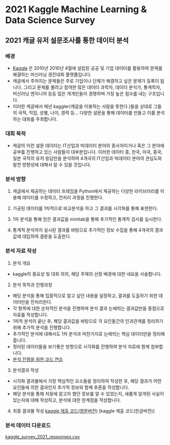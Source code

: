 # 2021 Kaggle Machine Learning & Data Science Survey

## 2021 캐글 유저 설문조사를 통한 데이터 분석

### 배경
- [Kaggle](https://www.kaggle.com/) 은 2010년 2010년 4월에 설립된 공공 및 기업 데이터를 활용하여 문제를 해결하는 머신러닝 경진대회 플랫폼입니다.
- 캐글에서 주어지는 문제들은 주로 기업이나 단체가 해결하고 싶은 문제가 등록이 됩니다. 그리고 문제를 풀려고 참여한 많은 데이터 과학자, 데이터 분석가, 통계학자, 머신러닝 엔지니어 등등 많은 개개인들이 경쟁하며 가장 높은 점수를 내는 구조입니다.
- 이러한 캐글에서 매년 kaggler(캐글을 이용하는 사람을 뜻한다.)들을 상대로 그들의 국적, 직업, 성별, 나이, 경력 등... 다양한 설문을 통해 데이터를 만들고 이를 분석하는 대회를 주최합니다.

### 대회 목적
- 캐글의 이런 설문 데이터는 IT산업과 빅데이터 분야의 종사자이거나 혹은 그 분야에 공부를 진행하고 있는 사람들이 대부분입니다. 이러한 데이터 중, 한국, 미국, 중국, 일본 국적의 유저 응답만을 분석하여 4개국의 IT산업과 빅데이터 분야의 관심도와 발전 방향성에 대해서 알 수 있을 것입니다.

### 분석 방향
1. 캐글에서 제공하는 데이터 프레임을 Python에서 제공하는 다양한 라이브러리를 이용해 데이터를 수정하고, 전처리 과정을 진행한다.


2. 가공된 데이터를 1차적으로 비교분석을 하고 그 결과를 시각화를 통해 표현한다.


3. 1차 분석을 통해 얻은 결과값을 minitab을 통해 추가적인 통계적 검사를 실시한다.


4. 통계적 분석까지 실시된 결과를 바탕으로 추가적인 정보 수집을 통해 4개국의 결과값에 대입하여 결론을 도출한다.


### 분석 자료 작성
1. 분석 개요
- kaggle의 중요성 및 대회 의의, 해당 주제의 선정 배경에 대한 내요을 서술합니다.

2. 분석 목적과 진행과정
- 해당 분석을 통해 집중적으로 알고 싶던 내용을 설정하고, 결과를 도출하기 위한 데이터만을 전처리한다.
- 각 항목에 대한 순차적인 분석을 진행하며 분석 결과 눈에띄는 결과값만을 중점으로 자료를 작성합니다.
- 1차적 분석이 끝난 후, 해당 결과값을 바탕으로 각 요인들간의 인과관계를 정리하기 위해 추가적 분석을 진행합니다.
- 추가적인 분석에 대해서도 1차 분석과 마찬가지로 눈에띄는 핵심 데이터만을 정리해줍니다.
- 정리된 데이터들을 보기좋은 방향으로 시각화를 진행하여 분석 자료에 함께 첨부합니다.
- [분석 진행을 위한 코드 연습](https://github.com/kimgoden/project/tree/main/2021%20Kaggle%20Machine%20Learning%20%26%20Data%20Science%20Survey/code)
3. 분석결과 작성
- 시각화 결과물에서 가장 핵심적인 요소들을 정리하여 작성한 후, 해당 결과가 어떤 요인들에 의한 결과인지 추가적 정보와 함께 추론을 작성합니다.
- 해당 분석을 통해 처응에 알고자 했던 정보를 알 수 있었는지, 새롭게 알게된 사실이 있는지에 대해 작성하고, 분석에 대한 한계점을 작성합니다.

4. 최종 결과물 작성
[kaggle 제출 코드(영문버전)](https://github.com/kimgoden/project/blob/main/2021%20Kaggle%20Machine%20Learning%20%26%20Data%20Science%20Survey/comparative-analysis-of-kor-ch-jap-and-usa.ipynb)
[kaggle 제출 코드(한글버전)]
### 분석 데이터 다운로드
[kaggle_survey_2021_responses.csv](https://github.com/kimgoden/project/tree/main/2021%20Kaggle%20Machine%20Learning%20%26%20Data%20Science%20Survey/data)